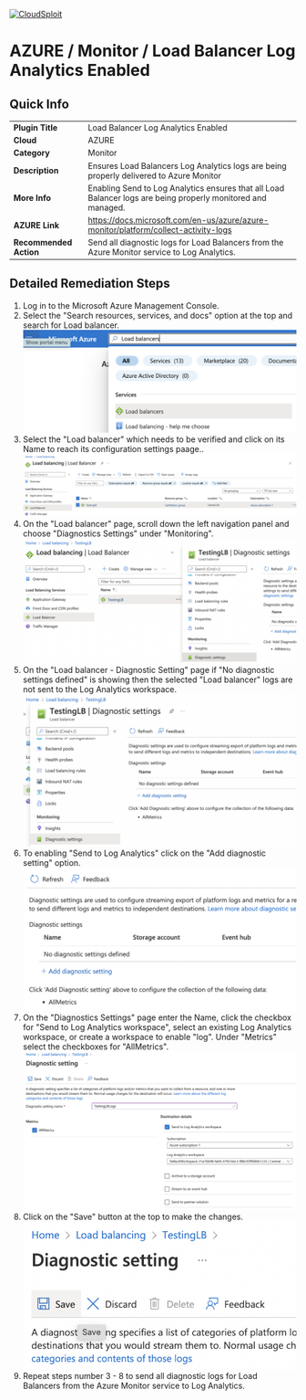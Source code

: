 [![CloudSploit](https://cloudsploit.com/img/logo-new-big-text-100.png "CloudSploit")](https://cloudsploit.com)

# AZURE / Monitor / Load Balancer Log Analytics Enabled

## Quick Info

| | |
|-|-|
| **Plugin Title** | Load Balancer Log Analytics Enabled |
| **Cloud** | AZURE |
| **Category** | Monitor |
| **Description** | Ensures Load Balancers Log Analytics logs are being properly delivered to Azure Monitor |
| **More Info** | Enabling Send to Log Analytics ensures that all Load Balancer logs are being properly monitored and managed. |
| **AZURE Link** | https://docs.microsoft.com/en-us/azure/azure-monitor/platform/collect-activity-logs |
| **Recommended Action** | Send all diagnostic logs for Load Balancers from the Azure Monitor service to Log Analytics. |

## Detailed Remediation Steps

1. Log in to the Microsoft Azure Management Console.
2. Select the "Search resources, services, and docs" option at the top and search for Load balancer. </br> <img src="/resources/azure/monitor/load-balancer-log-analytics-enabled/step2.png"/>
3. Select the "Load balancer" which needs to be verified and click on its Name to reach its configuration settings paage..</br> <img src="/resources/azure/monitor/load-balancer-log-analytics-enabled/step3.png"/>
4. On the "Load balancer" page, scroll down the left navigation panel and choose "Diagnostics Settings" under "Monitoring".</br> <img src="/resources/azure/monitor/load-balancer-log-analytics-enabled/step4.png"/>
5. On the "Load balancer - Diagnostic Setting" page if "No diagnostic settings defined" is showing then the selected "Load balancer" logs are not sent to the Log Analytics workspace.</br> <img src="/resources/azure/monitor/load-balancer-log-analytics-enabled/step5.png"/>
6. To enabling "Send to Log Analytics" click on the "Add diagnostic setting" option.</br> <img src="/resources/azure/monitor/load-balancer-log-analytics-enabled/step6.png"/>
7. On the "Diagnostics Settings" page enter the Name, click the checkbox for "Send to Log Analytics workspace", select an existing Log Analytics workspace, or create a workspace to enable "log". Under "Metrics" select the checkboxes for "AllMetrics".</br> <img src="/resources/azure/monitor/load-balancer-log-analytics-enabled/step7.png"/>
8. Click on the "Save" button at the top to make the changes.</br> <img src="/resources/azure/monitor/load-balancer-log-analytics-enabled/step8.png"/>
9. Repeat steps number 3 - 8 to send all diagnostic logs for Load Balancers from the Azure Monitor service to Log Analytics.
